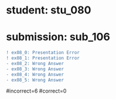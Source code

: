 # student: stu_080
# submission: sub_106

```diff
! ex08_0: Presentation Error
! ex08_1: Presentation Error
- ex08_2: Wrong Answer
- ex08_3: Wrong Answer
- ex08_4: Wrong Answer
- ex08_5: Wrong Answer
```
#incorrect=6
#correct=0
